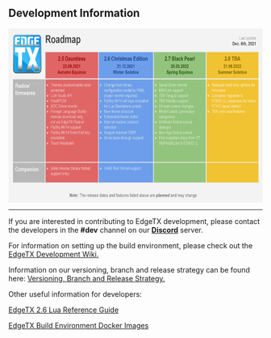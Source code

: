 ## Development Information

<p align="center">
<a href="https://github.com/EdgeTX/edgetx.github.io/blob/master/images/roadmap.png?raw=true"><img src="https://github.com/EdgeTX/edgetx.github.io/blob/master/images/roadmap.png?raw=true" align="center" height="344" width="656"></a>
</P>

---
If you are interested in contributing to EdgeTX development, please contact the developers in the **#dev** channel on our **[Discord](https://github.com/EdgeTX/edgetx.github.io/wiki/Community-Guidlines)** server.

For information on setting up the build environment, please check out the [EdgeTX Development Wiki.](https://github.com/EdgeTX/edgetx/wiki)

Information on our versioning, branch and release strategy can be found here: [Versioning, Branch and Release Strategy.](https://github.com/EdgeTX/edgetx.github.io/wiki/Versioning,-Branch-and-Release-Strategy)

Other useful information for developers:

[EdgeTX 2.6 Lua Reference Guide](https://luadoc.edgetx.org/v/edgetx-2.6/)

[EdgeTX Build Environment Docker Images](https://github.com/EdgeTX/build-edgetx)